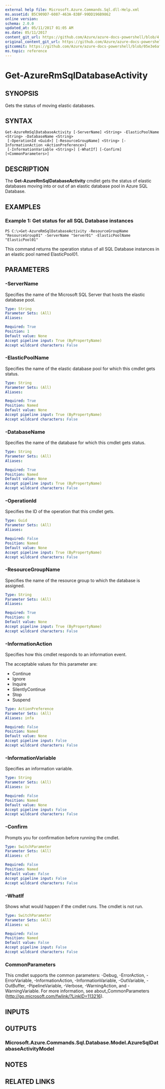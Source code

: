 ```yaml
---
external help file: Microsoft.Azure.Commands.Sql.dll-Help.xml
ms.assetid: B5C909D7-6087-463A-83BF-99DD196B9862
online version:
schema: 2.0.0
updated_at: 05/11/2017 01:05 AM
ms.date: 05/11/2017
content_git_url: https://github.com/Azure/azure-docs-powershell/blob/4.1.0/azureps-cmdlets-docs/ResourceManager/AzureRM.Sql/v2.7.0/Get-AzureRmSqlDatabaseActivity.md
original_content_git_url: https://github.com/Azure/azure-docs-powershell/blob/4.1.0/azureps-cmdlets-docs/ResourceManager/AzureRM.Sql/v2.7.0/Get-AzureRmSqlDatabaseActivity.md
gitcommit: https://github.com/Azure/azure-docs-powershell/blob/05e3e6af398c016caa52517268d3cee57da15cc4
ms.topic: reference
---
```


# Get-AzureRmSqlDatabaseActivity

## SYNOPSIS
Gets the status of moving elastic databases.

## SYNTAX

```
Get-AzureRmSqlDatabaseActivity [-ServerName] <String> -ElasticPoolName <String> -DatabaseName <String>
 [-OperationId <Guid>] [-ResourceGroupName] <String> [-InformationAction <ActionPreference>]
 [-InformationVariable <String>] [-WhatIf] [-Confirm] [<CommonParameters>]
```

## DESCRIPTION
The **Get-AzureRmSqlDatabaseActivity** cmdlet gets the status of elastic databases moving into or out of an elastic database pool in Azure SQL Database.

## EXAMPLES

### Example 1: Get status for all SQL Database instances
```
PS C:\>Get-AzureRmSqlDatabaseActivity -ResourceGroupName "ResourceGroup01" -ServerName "Server01" -ElasticPoolName "ElasticPool01"
```

This command returns the operation status of all SQL Database instances in an elastic pool named ElasticPool01.

## PARAMETERS

### -ServerName
Specifies the name of the Microsoft SQL Server that hosts the elastic database pool.

```yaml
Type: String
Parameter Sets: (All)
Aliases: 

Required: True
Position: 1
Default value: None
Accept pipeline input: True (ByPropertyName)
Accept wildcard characters: False
```

### -ElasticPoolName
Specifies the name of the elastic database pool for which this cmdlet gets status.

```yaml
Type: String
Parameter Sets: (All)
Aliases: 

Required: True
Position: Named
Default value: None
Accept pipeline input: True (ByPropertyName)
Accept wildcard characters: False
```

### -DatabaseName
Specifies the name of the database for which this cmdlet gets status.

```yaml
Type: String
Parameter Sets: (All)
Aliases: 

Required: True
Position: Named
Default value: None
Accept pipeline input: True (ByPropertyName)
Accept wildcard characters: False
```

### -OperationId
Specifies the ID of the operation that this cmdlet gets.

```yaml
Type: Guid
Parameter Sets: (All)
Aliases: 

Required: False
Position: Named
Default value: None
Accept pipeline input: True (ByPropertyName)
Accept wildcard characters: False
```

### -ResourceGroupName
Specifies the name of the resource group to which the database is assigned.

```yaml
Type: String
Parameter Sets: (All)
Aliases: 

Required: True
Position: 0
Default value: None
Accept pipeline input: True (ByPropertyName)
Accept wildcard characters: False
```

### -InformationAction
Specifies how this cmdlet responds to an information event.

The acceptable values for this parameter are:

- Continue
- Ignore
- Inquire
- SilentlyContinue
- Stop
- Suspend

```yaml
Type: ActionPreference
Parameter Sets: (All)
Aliases: infa

Required: False
Position: Named
Default value: None
Accept pipeline input: False
Accept wildcard characters: False
```

### -InformationVariable
Specifies an information variable.

```yaml
Type: String
Parameter Sets: (All)
Aliases: iv

Required: False
Position: Named
Default value: None
Accept pipeline input: False
Accept wildcard characters: False
```

### -Confirm
Prompts you for confirmation before running the cmdlet.

```yaml
Type: SwitchParameter
Parameter Sets: (All)
Aliases: cf

Required: False
Position: Named
Default value: False
Accept pipeline input: False
Accept wildcard characters: False
```

### -WhatIf
Shows what would happen if the cmdlet runs.
The cmdlet is not run.

```yaml
Type: SwitchParameter
Parameter Sets: (All)
Aliases: wi

Required: False
Position: Named
Default value: False
Accept pipeline input: False
Accept wildcard characters: False
```

### CommonParameters
This cmdlet supports the common parameters: -Debug, -ErrorAction, -ErrorVariable, -InformationAction, -InformationVariable, -OutVariable, -OutBuffer, -PipelineVariable, -Verbose, -WarningAction, and -WarningVariable. For more information, see about_CommonParameters (http://go.microsoft.com/fwlink/?LinkID=113216).

## INPUTS

## OUTPUTS

### Microsoft.Azure.Commands.Sql.Database.Model.AzureSqlDatabaseActivityModel

## NOTES

## RELATED LINKS





